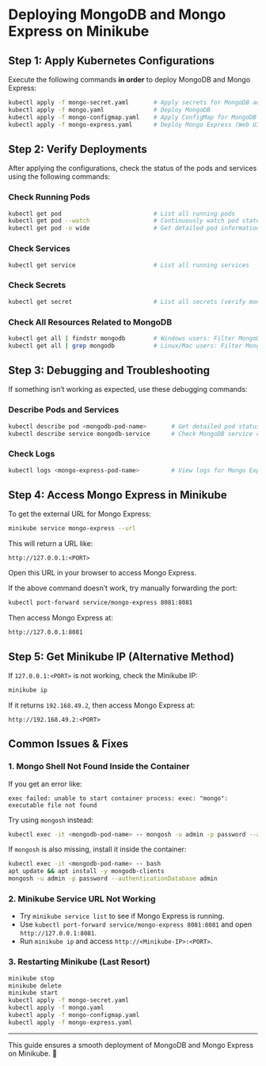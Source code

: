 # Deploying MongoDB and Mongo Express on Minikube

## **Step 1: Apply Kubernetes Configurations**
Execute the following commands **in order** to deploy MongoDB and Mongo Express:

```sh
kubectl apply -f mongo-secret.yaml       # Apply secrets for MongoDB authentication
kubectl apply -f mongo.yaml              # Deploy MongoDB
kubectl apply -f mongo-configmap.yaml    # Apply ConfigMap for MongoDB configuration
kubectl apply -f mongo-express.yaml      # Deploy Mongo Express (Web UI for MongoDB)
```

## **Step 2: Verify Deployments**
After applying the configurations, check the status of the pods and services using the following commands:

### **Check Running Pods**
```sh
kubectl get pod                          # List all running pods
kubectl get pod --watch                  # Continuously watch pod status updates
kubectl get pod -o wide                  # Get detailed pod information including node placement
```

### **Check Services**
```sh
kubectl get service                      # List all running services
```

### **Check Secrets**
```sh
kubectl get secret                       # List all secrets (verify mongo-secret is created)
```

### **Check All Resources Related to MongoDB**
```sh
kubectl get all | findstr mongodb        # Windows users: Filter MongoDB-related resources
kubectl get all | grep mongodb           # Linux/Mac users: Filter MongoDB-related resources
```

## **Step 3: Debugging and Troubleshooting**
If something isn’t working as expected, use these debugging commands:

### **Describe Pods and Services**
```sh
kubectl describe pod <mongodb-pod-name>       # Get detailed pod status and events
kubectl describe service mongodb-service      # Check MongoDB service configuration
```

### **Check Logs**
```sh
kubectl logs <mongo-express-pod-name>         # View logs for Mongo Express to check errors
```

## **Step 4: Access Mongo Express in Minikube**
To get the external URL for Mongo Express:
```sh
minikube service mongo-express --url
```
This will return a URL like:
```
http://127.0.0.1:<PORT>
```
Open this URL in your browser to access Mongo Express.

If the above command doesn’t work, try manually forwarding the port:
```sh
kubectl port-forward service/mongo-express 8081:8081
```
Then access Mongo Express at:
```
http://127.0.0.1:8081
```

## **Step 5: Get Minikube IP (Alternative Method)**
If `127.0.0.1:<PORT>` is not working, check the Minikube IP:
```sh
minikube ip
```
If it returns `192.168.49.2`, then access Mongo Express at:
```
http://192.168.49.2:<PORT>
```

## **Common Issues & Fixes**
### **1. Mongo Shell Not Found Inside the Container**
If you get an error like:
```
exec failed: unable to start container process: exec: "mongo": executable file not found
```
Try using `mongosh` instead:
```sh
kubectl exec -it <mongodb-pod-name> -- mongosh -u admin -p password --authenticationDatabase admin
```
If `mongosh` is also missing, install it inside the container:
```sh
kubectl exec -it <mongodb-pod-name> -- bash
apt update && apt install -y mongodb-clients
mongosh -u admin -p password --authenticationDatabase admin
```

### **2. Minikube Service URL Not Working**
- Try `minikube service list` to see if Mongo Express is running.
- Use `kubectl port-forward service/mongo-express 8081:8081` and open `http://127.0.0.1:8081`.
- Run `minikube ip` and access `http://<Minikube-IP>:<PORT>`.

### **3. Restarting Minikube (Last Resort)**
```sh
minikube stop
minikube delete
minikube start
kubectl apply -f mongo-secret.yaml
kubectl apply -f mongo.yaml
kubectl apply -f mongo-configmap.yaml
kubectl apply -f mongo-express.yaml
```

---
This guide ensures a smooth deployment of MongoDB and Mongo Express on Minikube. 🚀
